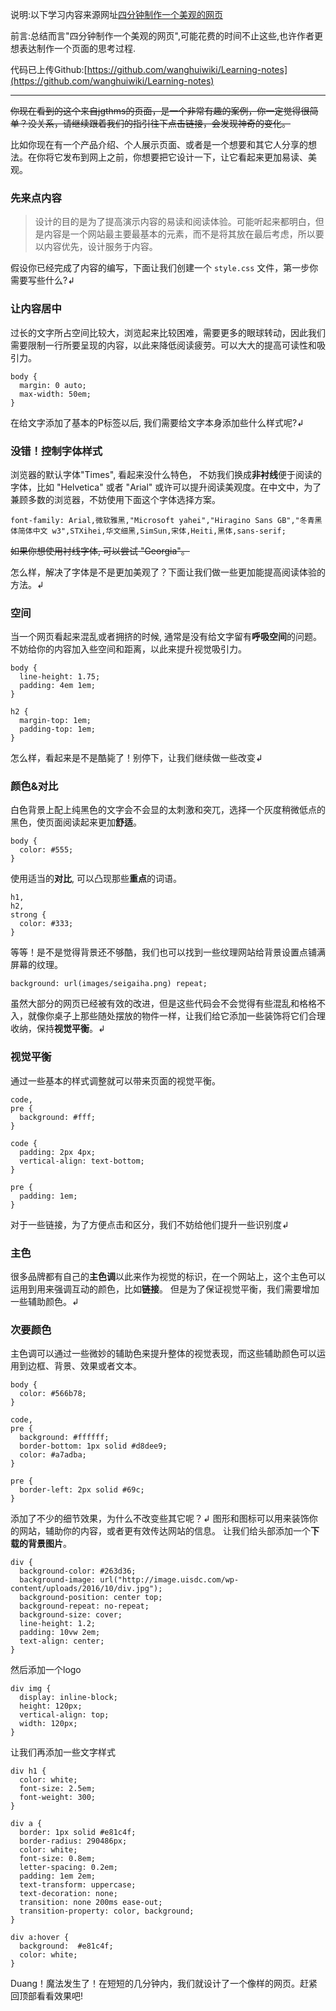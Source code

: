 说明:以下学习内容来源网址[四分钟制作一个美观的网页](https://hao.uisdc.com/cssmagic/)

前言:总结而言"四分钟制作一个美观的网页",可能花费的时间不止这些,也许作者更想表达制作一个页面的思考过程.

代码已上传Github:[https://github.com/wanghuiwiki/Learning-notes](https://github.com/wanghuiwiki/Learning-notes)
***

~~你现在看到的这个来自jgthms的页面，是一个非常有趣的案例，你一定觉得很简单？没关系，请继续跟着我们的指引往下点击链接，会发现神奇的变化。~~

比如你现在有一个产品介绍、个人展示页面、或者是一个想要和其它人分享的想法。在你将它发布到网上之前，你想要把它设计一下，让它看起来更加易读、美观。

### 先来点内容

>设计的目的是为了提高演示内容的易读和阅读体验。可能听起来都明白，但是内容是一个网站最主要最基本的元素，而不是将其放在最后考虑，所以要以内容优先，设计服务于内容。

假设你已经完成了内容的编写，下面让我们创建一个 `style.css` 文件，第一步你需要写些什么?↲

### 让内容居中

过长的文字所占空间比较大，浏览起来比较困难，需要更多的眼球转动，因此我们需要限制一行所要呈现的内容，以此来降低阅读疲劳。可以大大的提高可读性和吸引力。

```
body {
  margin: 0 auto;
  max-width: 50em;
}
```
在给文字添加了基本的P标签以后, 我们需要给文字本身添加些什么样式呢?↲

### 没错！控制字体样式

浏览器的默认字体"Times", 看起来没什么特色， 不妨我们换成**非衬线**便于阅读的字体，比如 "Helvetica" 或者 "Arial" 或许可以提升阅读美观度。在中文中，为了兼顾多数的浏览器，不妨使用下面这个字体选择方案。

```
font-family: Arial,微软雅黑,"Microsoft yahei","Hiragino Sans GB","冬青黑体简体中文 w3",STXihei,华文细黑,SimSun,宋体,Heiti,黑体,sans-serif;
```

~~如果你想使用衬线字体, 可以尝试 "Georgia"。~~

怎么样，解决了字体是不是更加美观了？下面让我们做一些更加能提高阅读体验的方法。↲

### 空间

当一个网页看起来混乱或者拥挤的时候, 通常是没有给文字留有**呼吸空间**的问题。 不妨给你的内容加入些空间和距离，以此来提升视觉吸引力。

```
body {
  line-height: 1.75;
  padding: 4em 1em;
}

h2 {
  margin-top: 1em;
  padding-top: 1em;
}
```
怎么样，看起来是不是酷毙了！别停下，让我们继续做一些改变↲

### 颜色&对比
白色背景上配上纯黑色的文字会不会显的太刺激和突兀，选择一个灰度稍微低点的黑色，使页面阅读起来更加**舒适**。
```
body {
  color: #555;
}
```
使用适当的**对比**, 可以凸现那些**重点**的词语。
```
h1,
h2,
strong {
  color: #333;
}
```
等等！是不是觉得背景还不够酷，我们也可以找到一些纹理网站给背景设置点铺满屏幕的纹理。
```
background: url(images/seigaiha.png) repeat;
```

虽然大部分的网页已经被有效的改进，但是这些代码会不会觉得有些混乱和格格不入，就像你桌子上那些随处摆放的物件一样，让我们给它添加一些装饰将它们合理收纳，保持**视觉平衡**。↲

### 视觉平衡
通过一些基本的样式调整就可以带来页面的视觉平衡。

```
code,
pre {
  background: #fff;
}

code {
  padding: 2px 4px;
  vertical-align: text-bottom;
}

pre {
  padding: 1em;
}
```
对于一些链接，为了方便点击和区分，我们不妨给他们提升一些识别度↲
### 主色
很多品牌都有自己的**主色调**以此来作为视觉的标识，在一个网站上，这个主色可以运用到用来强调互动的颜色，比如**链接**。
但是为了保证视觉平衡，我们需要增加一些辅助颜色。↲

### 次要颜色

主色调可以通过一些微妙的辅助色来提升整体的视觉表现，而这些辅助颜色可以运用到边框、背景、效果或者文本。
```
body {
  color: #566b78;
}

code,
pre {
  background: #ffffff;
  border-bottom: 1px solid #d8dee9;
  color: #a7adba;
}

pre {
  border-left: 2px solid #69c;
}
```
添加了不少的细节效果，为什么不改变些其它呢？↲
图形和图标可以用来装饰你的网站，辅助你的内容，或者更有效传达网站的信息。
让我们给头部添加一个**下载的背景图片**。
```
div {
  background-color: #263d36;
  background-image: url("http://image.uisdc.com/wp-content/uploads/2016/10/div.jpg");
  background-position: center top;
  background-repeat: no-repeat;
  background-size: cover;
  line-height: 1.2;
  padding: 10vw 2em;
  text-align: center;
}
```
然后添加一个logo
```
div img {
  display: inline-block;
  height: 120px;
  vertical-align: top;
  width: 120px;
}
```
让我们再添加一些文字样式
```
div h1 {
  color: white;
  font-size: 2.5em;
  font-weight: 300;
}

div a {
  border: 1px solid #e81c4f;
  border-radius: 290486px;
  color: white;
  font-size: 0.8em;
  letter-spacing: 0.2em;
  padding: 1em 2em;
  text-transform: uppercase;
  text-decoration: none;
  transition: none 200ms ease-out;
  transition-property: color, background;
}

div a:hover {
  background:  #e81c4f;
  color: white;
}
```
Duang！魔法发生了！在短短的几分钟内，我们就设计了一个像样的网页。赶紧回顶部看看效果吧!